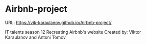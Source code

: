 # Airbnb-project

URL: https://vik-karaulanov.github.io/Airbnb-project/

IT talents season 12 Recreating Airbnb's website
Created by: Viktor Karaulanov and Antoni Tomov
